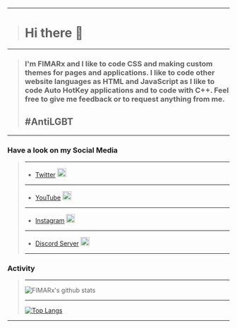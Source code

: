 _______________
> # Hi there 👋
_______________
> ### I'm FIMARx and I like to code CSS and making custom themes for pages and applications. I like to code other website languages as HTML and JavaScript as I like to code Auto HotKey applications and to code with C++. Feel free to give me feedback or to request anything from me. 
> ## #AntiLGBT
_______________
### Have a look on my **Social Media**
> ----
> - [Twitter](http://gg.gg/FIMARxTWITTER) <img src="https://logos-world.net/wp-content/uploads/2020/04/Twitter-Logo.png" weight=20 height=20>
> ----
> - [YouTube](http://gg.gg/FIMARxYouTube) <img src="https://i.pinimg.com/originals/de/1c/91/de1c91788be0d791135736995109272a.png" weight=20 height=20>
> ---
> - [Instagram](http://gg.gg/FIMARxINSTAGRAM) <img src="https://assets.stickpng.com/images/580b57fcd9996e24bc43c521.png" weight=20 height=20>
> ----
> - [Discord Server](http://gg.gg/FIMARxDISCORD) <img src="https://cdn4.iconfinder.com/data/icons/logos-and-brands/512/91_Discord_logo_logos-512.png" weight=20 height=20>
> ---
### Activity
> - - -
> ![FIMARx's github stats](https://github-readme-stats.vercel.app/api?username=fimarx&include_all_commits=true)
> - - -
> [![Top Langs](https://github-readme-stats.vercel.app/api/top-langs/?username=fimarx)](https://github.com/anuraghazra/github-readme-stats)
_______________
